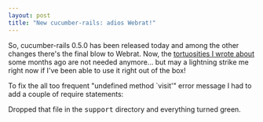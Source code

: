 ```yaml
---
layout: post
title: "New cucumber-rails: adios Webrat!"
---
```

So, cucumber-rails 0.5.0 has been released today and among the other changes
there's the final blow to Webrat. Now, the [tortuosities I wrote
about](/2010/12/06/coercing-cucumber-and-webrat-to-cooperate.html) some months
ago are not needed anymore... but may a lightning strike me right now if I've
been able to use it right out of the box!

To fix the all too frequent "undefined method \`visit'" error message I had to
add a couple of require statements:

<script src="https://gist.github.com/977000.js?file=capybara-workaround.rb"></script>

Dropped that file in the <tt>support</tt> directory and everything turned
green.
